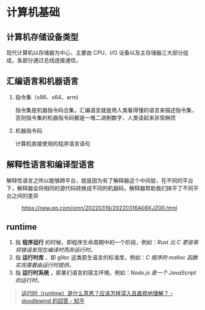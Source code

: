 # 计算机基础

## 计算机存储设备类型

现代计算机以存储器为中心，主要由 CPU、I/O 设备以及主存储器三大部分组成，各部分通过总线连接通信，

## 汇编语言和机器语言

1. 指令集（x86、x64、arm)

   指令集是机器指令码合集，汇编语言就是用人类看得懂的语言来描述指令集，否则指令集的机器指令码都是一堆二进制数字，人类读起来非常麻烦

2. 机器指令码

   计算机直接使用的程序语言语句

## 解释性语言和编译型语言

解释性语言之所以能够跨平台，就是因为有了解释器这个中间层，在不同的平台下，解释器会将相同的源代码转换成不同的机器码，解释器帮助我们抹平了不同平台之间的差异

> https://new.qq.com/omn/20220316/20220316A08XJZ00.html

## runtime

1. 指 **程序运行** 的时候，即程序生命周期中的一个阶段，例如：_Rust 比 C 更容易将错误发现在编译时而非运行时。_
2. 指 **运行时库** ，即 glibc 这类原生语言的标准库，例如：_C 程序的 malloc 函数实现需要由运行时提供。_
3. 指 **运行时系统** ，即某们语言的宿主环境。例如：_Node.js 是一个 JavaScript 的运行时。_

> [运行时（runtime）是什么意思？应该怎样深入且直观地理解？ - doodlewind 的回答 - 知乎](https://www.zhihu.com/question/20607178/answer/2133648600)
